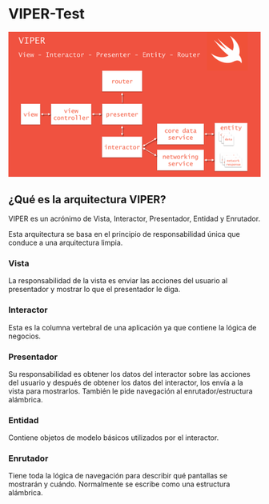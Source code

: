 # VIPER-Test

![name](https://github.com/ricardo-granja-chavez/VIPER-Test/blob/master/viper-diagram.png?raw=true)

## ¿Qué es la arquitectura VIPER?
VIPER es un acrónimo de Vista, Interactor, Presentador, Entidad y Enrutador.

Esta arquitectura se basa en el principio de responsabilidad única que conduce a una arquitectura limpia.
### Vista
La responsabilidad de la vista es enviar las acciones del usuario al presentador y mostrar lo que el presentador le diga.
### Interactor
Esta es la columna vertebral de una aplicación ya que contiene la lógica de negocios.
### Presentador
Su responsabilidad es obtener los datos del interactor sobre las acciones del usuario y después de obtener los datos del interactor, los envía a la vista para mostrarlos. También le pide navegación al enrutador/estructura alámbrica.
### Entidad
Contiene objetos de modelo básicos utilizados por el interactor.
### Enrutador
Tiene toda la lógica de navegación para describir qué pantallas se mostrarán y cuándo. Normalmente se escribe como una estructura alámbrica.

